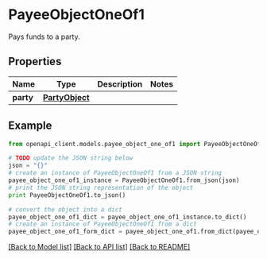# PayeeObjectOneOf1

Pays funds to a party.

## Properties
Name | Type | Description | Notes
------------ | ------------- | ------------- | -------------
**party** | [**PartyObject**](PartyObject.md) |  | 

## Example

```python
from openapi_client.models.payee_object_one_of1 import PayeeObjectOneOf1

# TODO update the JSON string below
json = "{}"
# create an instance of PayeeObjectOneOf1 from a JSON string
payee_object_one_of1_instance = PayeeObjectOneOf1.from_json(json)
# print the JSON string representation of the object
print PayeeObjectOneOf1.to_json()

# convert the object into a dict
payee_object_one_of1_dict = payee_object_one_of1_instance.to_dict()
# create an instance of PayeeObjectOneOf1 from a dict
payee_object_one_of1_form_dict = payee_object_one_of1.from_dict(payee_object_one_of1_dict)
```
[[Back to Model list]](../README.md#documentation-for-models) [[Back to API list]](../README.md#documentation-for-api-endpoints) [[Back to README]](../README.md)


